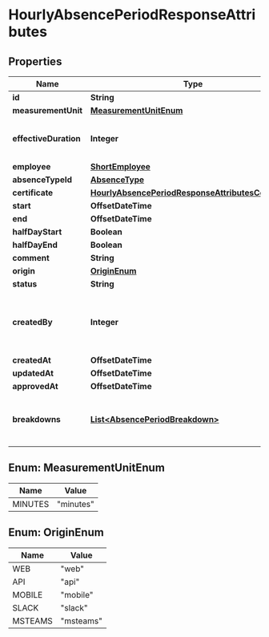 

# HourlyAbsencePeriodResponseAttributes


## Properties

| Name | Type | Description | Notes |
|------------ | ------------- | ------------- | -------------|
|**id** | **String** |  |  |
|**measurementUnit** | [**MeasurementUnitEnum**](#MeasurementUnitEnum) |  |  [optional] |
|**effectiveDuration** | **Integer** | Period effective duration in minutes |  |
|**employee** | [**ShortEmployee**](ShortEmployee.md) |  |  |
|**absenceTypeId** | [**AbsenceType**](AbsenceType.md) |  |  |
|**certificate** | [**HourlyAbsencePeriodResponseAttributesCertificate**](HourlyAbsencePeriodResponseAttributesCertificate.md) |  |  |
|**start** | **OffsetDateTime** |  |  |
|**end** | **OffsetDateTime** |  |  [optional] |
|**halfDayStart** | **Boolean** |  |  |
|**halfDayEnd** | **Boolean** |  |  |
|**comment** | **String** |  |  [optional] |
|**origin** | [**OriginEnum**](#OriginEnum) |  |  |
|**status** | **String** |  |  |
|**createdBy** | **Integer** | ID of the employee who created the absence period. |  |
|**createdAt** | **OffsetDateTime** |  |  |
|**updatedAt** | **OffsetDateTime** |  |  |
|**approvedAt** | **OffsetDateTime** |  |  [optional] |
|**breakdowns** | [**List&lt;AbsencePeriodBreakdown&gt;**](AbsencePeriodBreakdown.md) | Breakdowns of effective duration by day of absence. |  |



## Enum: MeasurementUnitEnum

| Name | Value |
|---- | -----|
| MINUTES | &quot;minutes&quot; |



## Enum: OriginEnum

| Name | Value |
|---- | -----|
| WEB | &quot;web&quot; |
| API | &quot;api&quot; |
| MOBILE | &quot;mobile&quot; |
| SLACK | &quot;slack&quot; |
| MSTEAMS | &quot;msteams&quot; |



